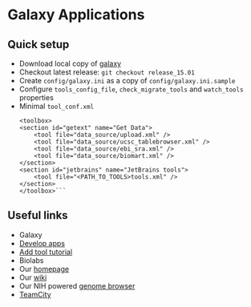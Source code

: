 Galaxy Applications
=================

Quick setup
------------

* Download local copy of [galaxy](https://wiki.galaxyproject.org/Admin/GetGalaxy)
* Checkout latest release: `git checkout release_15.01`
* Create `config/galaxy.ini` as a copy of `config/galaxy.ini.sample`
* Configure `tools_config_file`, `check_migrate_tools` and `watch_tools` properties
* Minimal `tool_conf.xml`
    ```<?xml version='1.0' encoding='utf-8'?>
    <toolbox>
    <section id="getext" name="Get Data">
        <tool file="data_source/upload.xml" />
        <tool file="data_source/ucsc_tablebrowser.xml" />
        <tool file="data_source/ebi_sra.xml" />
        <tool file="data_source/biomart.xml" />
    </section>
    <section id="jetbrains" name="JetBrains tools">
        <tool file="<PATH_TO_TOOLS>tools.xml" />
    </section>
    </toolbox>```

Useful links
------------
* Galaxy
 * [Develop apps](https://wiki.galaxyproject.org/Develop)
 * [Add tool tutorial](https://wiki.galaxyproject.org/Admin/Tools/AddToolTutorial)
* Biolabs
 * Our [homepage](http://beta-research.jetbrains.org/groups/biolabs)
 * Our [wiki](http://biolabs.intellij.net)
 * Our NIH powered [genome browser](http://genomebrowser.labs.intellij.net)
 * [TeamCity](https://teamcity.jetbrains.com/project.html?projectId=Epigenome)
